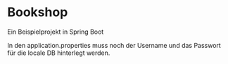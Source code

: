 # Bookshop

Ein Beispielprojekt in Spring Boot

In den application.properties muss noch der Username und das Passwort für die 
locale DB hinterlegt werden. 

